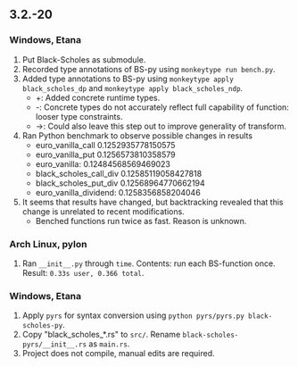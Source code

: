 ## 3.2.-20
### Windows, Etana
1. Put Black-Scholes as submodule.
2. Recorded type annotations of BS-py using `monkeytype run bench.py`.
3. Added type annotations to BS-py using `monkeytype apply black_scholes_dp` and `monkeytype apply black_scholes_ndp`.
    * +: Added concrete runtime types.
    * -: Concrete types do not accurately reflect full capability of function: looser type constraints.
    * ->: Could also leave this step out to improve generality of transform.
4. Ran Python benchmark to observe possible changes in results
    * euro_vanilla_call 0.1252935778150575
    * euro_vanilla_put 0.1256573810358579
    * euro_vanilla: 0.12484568569469023
    * black_scholes_call_div 0.12585119058427818
    * black_scholes_put_div 0.12568964770662194
    * euro_vanilla_dividend: 0.1258356858204046
5. It seems that results have changed, but backtracking revealed that this change is unrelated to recent modifications.
    * Benched functions run twice as fast. Reason is unknown.

### Arch Linux, pylon
1. Ran `__init__.py` through `time`. Contents: run each BS-function once. Result: `0.33s user, 0.366 total`.

### Windows, Etana
1. Apply `pyrs` for syntax conversion using `python pyrs/pyrs.py black-scholes-py`.
2. Copy "black_scholes_*.rs" to `src/`. Rename `black-scholes-pyrs/__init__.rs` as `main.rs`.
3. Project does not compile, manual edits are required.
